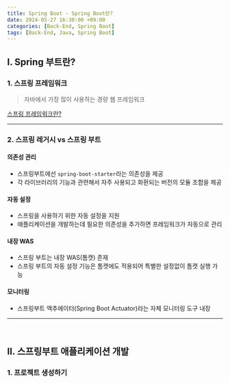 ```yaml
---
title: Spring Boot - Spring Boot란?
date: 2024-05-27 16:30:00 +09:00
categories: [Back-End, Spring Boot]
tags: [Back-End, Java, Spring Boot]
---
```


## Ⅰ. Spring 부트란?

### 1. 스프링 프레임워크

> 자바에서 가장 많이 사용하는 경량 웹 프레임워크

[스프링 프레임워크란?](/posts/spring_setting/)

---

### 2. 스프링 레거시 vs 스프링 부트

#### 의존성 관리

- 스프링부트에선 `spring-boot-starter`라는 의존성을 제공
- 각 라이브러리의 기능과 관련해서 자주 사용되고 화환되는 버전의 모듈 조합을 제공

#### 자동 설정

- 스프링을 사용하기 위한 자동 설정을 지원
- 애플리케이션을 개발하는데 필요한 의존성을 추가하면 프레임워크가 자동으로 관리

#### 내장 WAS

- 스프링 부트는 내장 WAS(톰캣) 존재
- 스프링 부트의 자동 설정 기능은 톰캣에도 적용되어 특별한 설정없이 톰캣 실행 가능

#### 모니터링

- 스프링부트 액추에이터(Spring Boot Actuator)라는 자체 모니터링 도구 내장

---
<br>

## Ⅱ. 스프링부트 애플리케이션 개발

### 1. 프로젝트 생성하기